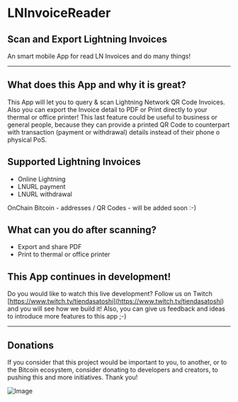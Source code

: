 # LNInvoiceReader

## Scan and Export Lightning Invoices
An smart mobile App for read LN Invoices and do many things!

---

## What does this App and why it is great?
This App will let you to query & scan Lightning Network QR Code Invoices. Also you can export the Invoice detail to PDF or Print directly to your thermal or office printer! This last feature could be useful to business or general people, because they can provide a printed QR Code to counterpart with transaction (payment or withdrawal) details instead of their phone o physical PoS.

## Supported Lightning Invoices

 - Online Lightning
 - LNURL payment
 - LNURL withdrawal

OnChain Bitcoin - addresses / QR Codes - will be added soon :-)

## What can you do after scanning?

 - Export and share PDF
 - Print to thermal or office printer

## This App continues in development!

Do you would like to watch this live development? Follow us on Twitch [https://www.twitch.tv/tiendasatoshi](<https://www.twitch.tv/tiendasatoshi>) and you will see how we build it! Also, you can give us feedback and ideas to introduce more features to this app ;-)

---

## Donations

If you consider that this project would be important to you, to another, or to the Bitcoin ecosystem, consider donating to developers and creators, to pushing this and more initiatives. Thank you!

![Image](https://i.imgur.com/VscKKwt.png)